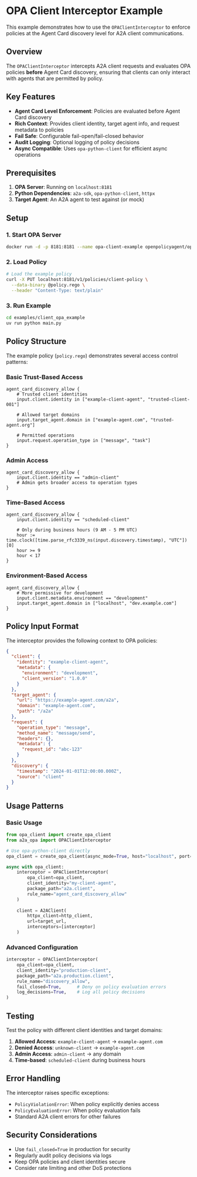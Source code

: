 # OPA Client Interceptor Example

This example demonstrates how to use the `OPAClientInterceptor` to enforce policies at the Agent Card discovery level for A2A client communications.

## Overview

The `OPAClientInterceptor` intercepts A2A client requests and evaluates OPA policies **before** Agent Card discovery, ensuring that clients can only interact with agents that are permitted by policy.

## Key Features

- **Agent Card Level Enforcement**: Policies are evaluated before Agent Card discovery
- **Rich Context**: Provides client identity, target agent info, and request metadata to policies
- **Fail Safe**: Configurable fail-open/fail-closed behavior
- **Audit Logging**: Optional logging of policy decisions
- **Async Compatible**: Uses `opa-python-client` for efficient async operations

## Prerequisites

1. **OPA Server**: Running on `localhost:8181`
2. **Python Dependencies**: `a2a-sdk`, `opa-python-client`, `httpx`
3. **Target Agent**: An A2A agent to test against (or mock)

## Setup

### 1. Start OPA Server

```bash
docker run -d -p 8181:8181 --name opa-client-example openpolicyagent/opa:latest run --server --addr=0.0.0.0:8181
```

### 2. Load Policy

```bash
# Load the example policy
curl -X PUT localhost:8181/v1/policies/client-policy \
  --data-binary @policy.rego \
  --header "Content-Type: text/plain"
```

### 3. Run Example

```bash
cd examples/client_opa_example
uv run python main.py
```

## Policy Structure

The example policy (`policy.rego`) demonstrates several access control patterns:

### Basic Trust-Based Access

```rego
agent_card_discovery_allow {
    # Trusted client identities
    input.client.identity in ["example-client-agent", "trusted-client-001"]
    
    # Allowed target domains  
    input.target_agent.domain in ["example-agent.com", "trusted-agent.org"]
    
    # Permitted operations
    input.request.operation_type in ["message", "task"]
}
```

### Admin Access

```rego
agent_card_discovery_allow {
    input.client.identity == "admin-client"
    # Admin gets broader access to operation types
}
```

### Time-Based Access

```rego
agent_card_discovery_allow {
    input.client.identity == "scheduled-client"
    
    # Only during business hours (9 AM - 5 PM UTC)
    hour := time.clock([time.parse_rfc3339_ns(input.discovery.timestamp), "UTC"])[0]
    hour >= 9
    hour < 17
}
```

### Environment-Based Access

```rego
agent_card_discovery_allow {
    # More permissive for development
    input.client.metadata.environment == "development"
    input.target_agent.domain in ["localhost", "dev.example.com"]
}
```

## Policy Input Format

The interceptor provides the following context to OPA policies:

```json
{
  "client": {
    "identity": "example-client-agent",
    "metadata": {
      "environment": "development",
      "client_version": "1.0.0"
    }
  },
  "target_agent": {
    "url": "https://example-agent.com/a2a",
    "domain": "example-agent.com", 
    "path": "/a2a"
  },
  "request": {
    "operation_type": "message",
    "method_name": "message/send",
    "headers": {},
    "metadata": {
      "request_id": "abc-123"
    }
  },
  "discovery": {
    "timestamp": "2024-01-01T12:00:00.000Z",
    "source": "client"
  }
}
```

## Usage Patterns

### Basic Usage

```python
from opa_client import create_opa_client
from a2a_opa import OPAClientInterceptor

# Use opa-python-client directly
opa_client = create_opa_client(async_mode=True, host="localhost", port=8181)

async with opa_client:
    interceptor = OPAClientInterceptor(
        opa_client=opa_client,
        client_identity="my-client-agent",
        package_path="a2a.client",
        rule_name="agent_card_discovery_allow"
    )
    
    client = A2AClient(
        httpx_client=http_client,
        url=target_url,
        interceptors=[interceptor]
    )
```

### Advanced Configuration

```python
interceptor = OPAClientInterceptor(
    opa_client=opa_client,
    client_identity="production-client",
    package_path="a2a.production.client",
    rule_name="discovery_allow",
    fail_closed=True,      # Deny on policy evaluation errors
    log_decisions=True,    # Log all policy decisions
)
```

## Testing

Test the policy with different client identities and target domains:

1. **Allowed Access**: `example-client-agent` → `example-agent.com`
2. **Denied Access**: `unknown-client` → `example-agent.com`  
3. **Admin Access**: `admin-client` → any domain
4. **Time-based**: `scheduled-client` during business hours

## Error Handling

The interceptor raises specific exceptions:

- `PolicyViolationError`: When policy explicitly denies access
- `PolicyEvaluationError`: When policy evaluation fails
- Standard A2A client errors for other failures

## Security Considerations

- Use `fail_closed=True` in production for security
- Regularly audit policy decisions via logs
- Keep OPA policies and client identities secure
- Consider rate limiting and other DoS protections